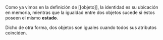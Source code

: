 Como ya vimos en la definición de [[objeto]], la identidad es su ubicación en memoria, mientras que la igualdad entre dos objetos sucede si éstos poseen el mismo **estado**.

Dicho de otra forma, dos objetos son iguales cuando todos sus atributos coinciden.
